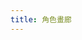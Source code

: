 ```yaml
---
title: 角色畫廊
---
```


<!-- 引入 Glide.js -->
<link rel="stylesheet" href="https://cdn.jsdelivr.net/npm/@glidejs/glide/dist/css/glide.core.min.css">
<link rel="stylesheet" href="https://cdn.jsdelivr.net/npm/@glidejs/glide/dist/css/glide.theme.min.css">
<script src="https://cdn.jsdelivr.net/npm/@glidejs/glide" defer></script>

<!-- 添加 lightGallery 和 mediumZoom 插件 -->
<link rel="stylesheet" href="https://cdn.jsdelivr.net/npm/lightgallery@2.7.1/css/lightgallery.min.css">
<link rel="stylesheet" href="https://cdn.jsdelivr.net/npm/lightgallery@2.7.1/css/lg-zoom.min.css">
<link rel="stylesheet" href="https://cdn.jsdelivr.net/npm/lightgallery@2.7.1/css/lg-medium-zoom.min.css">
<script src="https://cdn.jsdelivr.net/npm/lightgallery@2.7.1/lightgallery.min.js" defer></script>
<script src="https://cdn.jsdelivr.net/npm/lightgallery@2.7.1/plugins/zoom/lg-zoom.min.js" defer></script>
<script src="https://cdn.jsdelivr.net/npm/lightgallery@2.7.1/plugins/mediumZoom/lg-medium-zoom.min.js" defer></script>

<!-- 角色快速跳轉 - 改為折疊式設計 -->
<div class="character-nav-container" id="character-nav-container">
  <div class="character-nav-main" id="character-nav-main">
    <!-- "全部"按鈕和"篩選角色"按鈕會在這裡由腳本生成 -->
  </div>
  <div class="character-dropdown" id="character-dropdown">
    <!-- 角色按鈕將由腳本動態生成到這裡 -->
  </div>
</div>

<!-- 瀑布流畫廊 -->
<div id="masonry-gallery" class="masonry-container">
  <!-- 图片项将由脚本动态生成 -->
</div>

<!-- 每個角色的輪播圖 -->
<div class="character-slides" id="character-slides">
  <!-- 轮播将由脚本动态生成 -->
</div>

<style>
/* 基本樣式 */
.character-slides {
  position: relative;
  width: 100%;
  max-width: 600px;
  margin: 0 auto;
  text-align: center;
}

.character-slider {
  display: none;
  margin: 20px auto;
  width: 100%;
}

.character-slider.active {
  display: block;
}

.glide__slide {
  display: flex;
  flex-direction: column;
  align-items: center;
  justify-content: center;
  padding: 20px;
}

/* 圖片容器樣式 */
.image-container {
  width: 100%;
  max-width: 400px;
  margin: 0 auto;
  display: flex;
  justify-content: center;
  align-items: center;
  position: relative;
  overflow: hidden;
}

.glide__slide img {
  max-width: 100%;
  max-height: 500px;
  width: auto;
  height: auto;
  object-fit: contain;
  border-radius: 8px;
  /* 移除陰影 */
  /* box-shadow: 0 4px 8px rgba(0,0,0,0.1); */
}

/* 角色導航樣式 - 更新為折疊式設計 */
.character-nav-container {
  margin: 20px auto;
  max-width: 800px;
  position: relative;
}

.character-nav-main {
  display: flex;
  justify-content: center;
  gap: 10px;
  margin-bottom: 10px;
}

.character-dropdown {
  display: none;
  position: absolute;
  left: 50%;
  transform: translateX(-50%);
  background: var(--light);
  border: 1px solid var(--lightgray);
  border-radius: 8px;
  padding: 10px;
  box-shadow: 0 4px 15px rgba(0, 0, 0, 0.1);
  z-index: 100;
  max-width: 90%;
  max-height: 300px;
  overflow-y: auto;
  flex-wrap: wrap;
  justify-content: center;
  gap: 8px;
  width: max-content;
}

/* 暗色模式的下拉菜單背景 */
@media (prefers-color-scheme: dark) {
  .character-dropdown {
    background: var(--dark);
    border-color: var(--secondary);
    box-shadow: 0 4px 15px rgba(0, 0, 0, 0.3);
  }
}

.character-dropdown.active {
  display: flex;
}

.char-btn {
  padding: 8px 16px;
  border: 1px solid var(--lightgray);
  border-radius: 20px;
  background: var(--light);
  cursor: pointer;
  transition: all 0.3s ease;
  font-size: 0.9em;
  white-space: nowrap;
}

.filter-btn {
  display: flex;
  align-items: center;
  gap: 5px;
}

.filter-btn .arrow {
  transition: transform 0.3s ease;
}

.filter-btn.active .arrow {
  transform: rotate(180deg);
}

.char-btn:hover,
.char-btn.active {
  background: var(--secondary);
  color: var(--light);
}

/* 說明文字樣式 - 完全重寫 */
.slide-caption {
  margin: 20px auto 0;
  text-align: center;
  width: 100%;
  max-width: 400px;
  padding: 10px;
  box-sizing: border-box;
}

/* 隱藏所有Quartz生成的懸停元素 */
.slide-caption h3 a:after,
.slide-caption h3 a:before,
.slide-caption h3:after,
.slide-caption h3:before,
.slide-caption h3 .internal-link:after,
.slide-caption h3 .internal-link:before,
.slide-caption * .heading-anchor:after,
.slide-caption * .heading-anchor:before,
.slide-caption * .internal-link:after,
.slide-caption * .internal-link:before {
  display: none !important;
  opacity: 0 !important;
  content: none !important;
  visibility: hidden !important;
}

/* 完全重置標題樣式 */
.slide-caption h3 {
  display: block;
  width: 100%;
  margin: 0 auto;
  padding: 0;
  text-align: center;
  position: static;
  line-height: 1.5;
  font-size: 1.5em;
}

/* 強制覆蓋任何可能的Quartz樣式 */
.slide-caption h3,
.slide-caption h3 a,
.slide-caption h3 span,
.slide-caption h3 * {
  display: inline !important;
  text-align: center !important;
  position: static !important;
}

/* 確保段落文本也完全居中 */
.slide-caption p {
  display: block;
  width: 100%;
  margin: 10px auto;
  text-align: center;
  color: var(--gray);
}

.character-link {
  display: inline-block;
  margin-top: 10px;
  padding: 5px 10px;
  border-radius: 4px;
  background: var(--secondary);
  color: var(--light);
  text-decoration: none;
  transition: opacity 0.3s ease;
}

.character-link:hover {
  opacity: 0.8;
}

/* 隱藏被篩選的幻燈片 */
.glide__slide.hidden {
  display: none;
}

/* 修改導航箭頭樣式 */
.glide__arrow {
  position: absolute;
  top: 50%;

  background: var(--light);
  color: var(--secondary);
  border: 1px solid var(--lightgray);
  border-radius: 50%;
  width: 40px;
  height: 40px;
  font-size: 1.2rem;
  cursor: pointer;
  transition: all 0.3s ease;
  z-index: 10;
  display: flex;
  justify-content: center;
  align-items: center;
  padding: 0;
  line-height: 1;
  
  /* 增加陰影效果，提高可見度 */
  box-shadow: 0 2px 10px rgba(0, 0, 0, 0.1);
}

/* 適應日/夜間模式 */
@media (prefers-color-scheme: light) {
  .glide__arrow {
    /* 日間模式下增強陰影 */
    box-shadow: 0 4px 12px rgba(0, 0, 0, 0.15), 0 0 0 1px rgba(0, 0, 0, 0.05);
    /* 確保文字在背景上可見 */
    color: var(--dark);
  }
}

@media (prefers-color-scheme: dark) {
  .glide__arrow {
    /* 夜間模式調整 */
    background: var(--dark);
    color: var(--light);
    border-color: var(--secondary);
    box-shadow: 0 4px 12px rgba(0, 0, 0, 0.3);
  }
}

.glide__arrow:hover {
  background: var(--secondary);
  color: var(--light);
  box-shadow: 0 4px 15px rgba(0, 0, 0, 0.25);
}

.glide__arrow--left {
  left: 10px;
}

.glide__arrow--right {
  right: 10px;
}

/* 修改 glide__track 容器，增加底部間距 */
.glide__track {
  position: relative;
  padding-bottom: 40px; /* 為導航點留出空間 */
}

/* 重新定位導航點 */
.glide__bullets {
  position: absolute;
  bottom: 10px; /* 從底部向上移動 */
  left: 50%;
  transform: translateX(-50%);
  display: flex;
  gap: 0.5rem;
  z-index: 5; /* 確保在其他元素上方 */
  padding: 5px 10px;
  border-radius: 20px;
  background-color: rgba(255, 255, 255, 0.5); /* 半透明背景增強可見度 */
}

/* 適應暗色模式的導航點背景 */
@media (prefers-color-scheme: dark) {
  .glide__bullets {
    background-color: rgba(0, 0, 0, 0.5);
  }
}

/* 增加輪播容器和說明文字的間距 */
.character-slider {
  margin-bottom: 30px;
}

.slide-caption {
  margin-top: 20px; /* 增加與導航點的距離 */
  padding-top: 5px;
  border-top: 1px solid var(--lightgray); /* 添加分隔線增強視覺區分 */
}

/* 增強導航點可視性 */
.glide__bullet {
  width: 12px;
  height: 12px;
  opacity: 0.7;
  background-color: #777;
  border: none;
  border-radius: 50%;
  margin: 0 3px;
  padding: 0;
  cursor: pointer;
}

.glide__bullet--active {
  opacity: 1;
  background-color: var(--secondary);
  transform: scale(1.3);
}

/* 修正輪播容器和內容的對齊問題 */
.glide, .glide__track, .glide__slides {
  width: 100%;
  margin: 0 auto;
}

.glide__slides {
  align-items: center;
  justify-content: center;
}

/* 全局覆蓋Quartz的標題樣式 - 更強力的選擇器 */
body .article .content h1, 
body .article .content h2,
body .article .content h3,
body .article .content h4,
body .article .content h5,
body .article .content h6,
body .article .content .slide-caption h3,
.article .content h1,
.article .content h2,
.article .content h3,
.article .content h4,
.article .content h5,
.article .content h6,
.article .content .slide-caption h3 {
  text-align: center !important;
}

/* 徹底禁用所有的懸停圖標 */
body .article a.internal-link::after,
body .article a.tag::after,
body .article a.heading-anchor::after,
body .article .slide-caption a::after,
body .article .slide-caption h3::after,
.article a.internal-link::after,
.article a.tag::after,
.article a.heading-anchor::after,
.article .slide-caption a::after,
.article .slide-caption h3::after {
  display: none !important;
  content: none !important;
  opacity: 0 !important;
  visibility: hidden !important;
}

/* 清除任何可能的浮動影響 */
.slide-caption:after {
  content: "";
  display: table;
  clear: both;
}

/* 強制所有文本元素居中對齊 */
.slide-caption *,
.slide-caption h3,
.slide-caption p,
.slide-caption a {
  text-align: center !important;
  display: block !important;
  margin-left: auto !important;
  margin-right: auto !important;
}

/* 為確保懸停圖標絕對不顯示，使用更激進的方式 */
.slide-caption h3:before,
.slide-caption h3:after,
.slide-caption a:before,
.slide-caption a:after {
  position: absolute !important;
  width: 0 !important;
  height: 0 !important;
  opacity: 0 !important;
  overflow: hidden !important;
  pointer-events: none !important;
  z-index: -9999 !important;
  content: "" !important;
}

/* 瀑布流畫廊樣式 */
.masonry-container {
  width: 100%;
  max-width: 1200px;
  margin: 30px auto;
  column-count: 3;
  column-gap: 2px; /* 進一步縮小間距到2px */
  display: block; /* 默認顯示，不再使用none隱藏 */
}

@media (max-width: 1100px) {
  .masonry-container {
    column-count: 2;
  }
}

@media (max-width: 700px) {
  .masonry-container {
    column-count: 1;
  }
}

.masonry-container.active {
  display: block;
}

/* 當瀑布流處於全部模式時，隱藏圖片說明 */
.masonry-container.all-mode .image-caption {
  display: none;
}

/* 始终隐藏所有图片说明 */
.image-caption {
  display: none !important;
}

.masonry-item {
  break-inside: avoid;
  margin-bottom: 2px; /* 進一步縮小間距到2px */
  display: block; /* 默認顯示所有項目 */
  cursor: pointer;
}

.masonry-item.show {
  display: block;
}

.masonry-item .image-container {
  position: relative;
  overflow: hidden;
  border-radius: 4px; /* 縮小圓角 */
  transition: transform 0.3s ease;
  display: block;
  width: 100%;
  padding: 0; /* 去除所有內邊距 */
  margin: 0; /* 去除所有外邊距 */
}

.masonry-item .image-container:hover {
  transform: translateY(-5px);
  /* 移除陰影 */
  /* box-shadow: 0 8px 16px rgba(0,0,0,0.2); */
}

.masonry-item figure.blog-images {
  margin: 0; /* 去除figure預設的margin */
  padding: 0; /* 去除figure預設的padding */
  width: 100%;
  display: block;
}

.masonry-item img {
  width: 100%;
  display: block;
  border-radius: 4px; /* 縮小圓角 */
  margin: 0; /* 去除所有外邊距 */
  padding: 0; /* 去除所有內邊距 */
}

.masonry-item .image-caption {
  padding: 15px;
  background-color: var(--light);
  border-radius: 0 0 8px 8px;
  text-align: center;
}

/* 適應暗色模式 */
@media (prefers-color-scheme: dark) {
  .masonry-item .image-caption {
    background-color: var(--dark);
  }
}

.masonry-item .image-caption h3 {
  margin: 0 0 8px 0;
  font-size: 1.2em;
}

.masonry-item .image-caption p {
  margin: 8px 0;
  font-size: 0.9em;
  color: var(--gray);
}

/* lightGallery 相關樣式 */
.lg-backdrop {
  background-color: rgba(0, 0, 0, 0.85);
}

/* Medium Zoom 樣式（參考官方示例） */
.masonry-item .image-container {
  position: relative;
  cursor: zoom-in;
}

.masonry-item .image-container img {
  cursor: zoom-in;
  transition: opacity 0.5s;
}

/* Medium Zoom 動畫相關樣式 */
.lg-medium-zoom-item {
  cursor: zoom-in;
}

.lg-medium-zoom {
  background-color: rgba(0, 0, 0, 0.85) !important; /* 修改為半透明黑色背景 */
}

/* 禁用所有缩放动画效果 */
.lg-outer.lg-medium-zoom.lg-zoom-drag-transition .lg-image {
  transition: none !important;
}

.lg-outer.lg-medium-zoom .lg-item {
  background-color: transparent !important;
}

.lg-medium-zoom .lg-img-wrap {
  padding: 0 !important;
  /* 移除变换原点设置 */
  transform-origin: center center !important;
}

/* 移除图片过渡效果 */
.lg-medium-zoom .lg-image {
  transform-origin: center center !important;
  transition: none !important;
}

.lg-medium-zoom .lg-toolbar {
  background: transparent;
}

.lg-medium-zoom .lg-close {
  position: fixed;
  right: 20px;
  top: 20px;
  background: rgba(0, 0, 0, 0.15);
  border-radius: 50%;
  width: 40px;
  height: 40px;
  cursor: pointer;
  color: #333;
  transition: background 0.3s ease;
}

.lg-medium-zoom .lg-close:hover {
  background: rgba(0, 0, 0, 0.3);
}

/* 禁用所有过渡动画效果 */
.lg-medium-zoom-enter, 
.lg-medium-zoom-leaving {
  transform-origin: center center !important;
  transition: none !important;
}

/* 禁用所有CSS动画 */
.lg-css3.lg-medium-zoom .lg-item.lg-prev-slide,
.lg-css3.lg-medium-zoom .lg-item.lg-next-slide,
.lg-css3.lg-medium-zoom .lg-item.lg-current {
  transform-origin: center center !important;
  transition: none !important;
}

/* 暗色模式下的調整 */
@media (prefers-color-scheme: dark) {
  .lg-medium-zoom {
    background-color: rgba(0, 0, 0, 0.85) !important; /* 保持与亮色模式一致的半透明黑色背景 */
  }
  
  .lg-medium-zoom .lg-close {
    color: #ccc;
    background: rgba(255, 255, 255, 0.15);
  }
  
  .lg-medium-zoom .lg-close:hover {
    background: rgba(255, 255, 255, 0.3);
  }
}

/* 全局禁用 lightGallery 所有過渡效果 */
.lg-css3.lg-fade .lg-item {
  transition: none !important;
}

.lg-css3.lg-fade .lg-item.lg-prev-slide,
.lg-css3.lg-fade .lg-item.lg-next-slide,
.lg-css3.lg-fade .lg-item.lg-current {
  transition: none !important;
}

.lg-css3.lg-slide.lg-use-css3 .lg-item {
  transition: none !important;
}

.lg-css3.lg-slide.lg-use-css3 .lg-item.lg-prev-slide,
.lg-css3.lg-slide.lg-use-css3 .lg-item.lg-next-slide,
.lg-css3.lg-slide.lg-use-css3 .lg-item.lg-current {
  transition: none !important;
}

.lg-css3.lg-zoom-in .lg-item {
  transition: none !important;
}

.lg-css3.lg-zoom-in .lg-item.lg-prev-slide,
.lg-css3.lg-zoom-in .lg-item.lg-next-slide,
.lg-css3.lg-zoom-in .lg-item.lg-current {
  transition: none !important;
}

/* 禁用所有可能的过渡效果 */
.lg-outer * {
  transition: none !important;
}

/* 确保快速显示与隐藏 */
.lg-backdrop {
  transition: none !important;
  animation: none !important;
}
</style>

<script>
(function() {
  // 定義角色數據 - 只需要編輯這個數組來添加新角色
  const characterGalleryData = [
    {
      id: 'hcz',
      name: '黑村 紫',
      description: '大學生(計算機科學)/ 構成創始人',
      profileLink: '人物設定(DB)/黑村-紫',
      images: [
        {
          src: '_Attach/Image/avatar/tachie/hcz-tachie.webp',
          alt: '黑村紫立繪',
          fallback: null // 無備用圖像
        },
        {
          src: '_Attach/Image/HCZ.webp',
          alt: '黑村紫',
          fallback: null
        },
        {
          src: '_Attach/Image/IMG_6340.webp',
          alt: '鼠紫',
          fallback: null
        },
        {
          src: '_Attach/Image/ID-Card.webp',
          alt: '學生證',
          fallback: null
        }
      ]
    },
    {
      id: 'dsl',
      name: '東山 旅',
      description: '大學生/人類社會的高效低功耗垃圾回收站',
      profileLink: '人物設定(DB)/東山-旅',
      images: [
        {
          src: '_Attach/Image/avatar/tachie/dsl-tachie.webp',
          alt: '東山旅立繪',
          fallback: '_Attach/Image/avatar/tachie/dsl-tachie.webp'
        },
        {
          src: '_Attach/Image/IMG_6340.webp',
          alt: '鼠紫',
          fallback: '_Attach/Image/IMG_6340.jpg'
        },
        {
          src: '_Attach/Image/DSL.webp',
          alt: '東山旅',
          fallback: '_Attach/Image/DSL.webp'
        }
      ]
    },
    {
      id: 'stn',
      name: '赤井 刹那',
      description: '仿生人',
      profileLink: '人物設定(DB)/赤井-刹那',
      images: [
        {
          src: '_Attach/Image/stn2.webp',
          alt: '實驗室',
          fallback: null // 移除相同的备用路径，使用null更合适
        },
        {
          src: '_Attach/Image/stn.webp',
          alt: '赤井刹那',
          fallback: null // 移除相同的备用路径，使用null更合适
        }
      ]
    },
    {
      id: 'kln',
      name: 'Klein Klein',
      description: '研究員',
      profileLink: '人物設定(DB)/Klein-Klein',
      images: [
        {
          src: '_Attach/Image/avatar/tachie/kln-tachie.webp',
          alt: 'Klein立繪',
          fallback: '_Attach/Image/avatar/tachie/kln-tachie.webp'
        }
      ]
    },
    {
      id: 'rjhm',
      name: '入江 海馬',
      description: '研究生(考古學) / 藝術家',
      profileLink: '人物設定(DB)/入江-海馬',
      images: [
        {
          src: '_Attach/Image/rjhm.webp',
          alt: '入江 海馬',
          fallback: '_Attach/Image/rjhm.webp'
        },
        {
          src: '_Attach/Image/rjhm2.webp',
          alt: '海馬體',
          fallback: '_Attach/Image/rjhm2.webp'
        }
        
      ]
    }
    // 添加新角色只需在此處添加新的對象
    // 例如:
    // {
    //   id: 'new-character-id',
    //   name: '新角色名稱',
    //   description: '角色描述',
    //   profileLink: '角色檔案鏈接',
    //   images: [
    //     {
    //       src: '圖片路徑',
    //       alt: '圖片描述',
    //       fallback: '備用圖片路徑（如果有）或null'
    //     },
    //     // 更多圖片...
    //   ]
    // }
  ];

  // 確保腳本只會執行一次的標記
  let characterGalleryInitialized = false;
  let lightGalleryInstance = null;
  
  // 處理所有角色數據，確保profileLink中的空格被替換為短橫線
  function processCharacterData() {
    characterGalleryData.forEach(character => {
      // 如果profileLink中含有空格，替換為短橫線
      if (character.profileLink.includes(' ')) {
        character.profileLink = character.profileLink.replace(/\s+/g, '-');
        console.log(`已將 ${character.name} 的profileLink空格替換為短橫線: ${character.profileLink}`);
      }
    });
  }
  
  // 添加對 Quartz SPA 導航事件的監聽
  document.addEventListener('nav', function() {
    console.log('Quartz 導航事件檢測到，重新初始化畫廊');
    // 重置初始化標誌，允許重新初始化
    characterGalleryInitialized = false;
    
    // 如果存在 lightGallery 實例，先銷毀它
    if (lightGalleryInstance) {
      try {
        console.log('銷毀先前的lightGallery實例');
        lightGalleryInstance.destroy();
      } catch (e) {
        console.error('銷毀lightGallery實例時出錯:', e);
      } finally {
        lightGalleryInstance = null;
      }
    }
    
    // 嘗試初始化畫廊
    if(typeof Glide !== 'undefined') {
      setTimeout(initGallery, 100); // 延迟一点执行，确保DOM已更新
    } else {
      waitForGlide();
    }
  });

  // 初始化畫廊函數
  function initGallery() {
    if(characterGalleryInitialized) return;
    characterGalleryInitialized = true;
    
    console.log('初始化角色畫廊...');
    
    // 處理角色數據，確保profileLink格式正確
    processCharacterData();
    
    const charactersContainer = document.getElementById('character-slides');
    const masonryContainer = document.getElementById('masonry-gallery');
    const navMainContainer = document.getElementById('character-nav-main');
    const dropdownContainer = document.getElementById('character-dropdown');
    
    // 清空容器
    if(!charactersContainer || !masonryContainer || !navMainContainer || !dropdownContainer) {
      console.error('無法找到畫廊容器元素');
      return;
    }

    charactersContainer.innerHTML = '';
    masonryContainer.innerHTML = '';
    navMainContainer.innerHTML = '';
    dropdownContainer.innerHTML = '';
    
    // 添加"全部"按鈕
    const allButton = document.createElement('button');
    allButton.className = 'char-btn active'; // 默認設置為激活狀態
    allButton.setAttribute('data-target', 'all');
    allButton.textContent = '全部';
    navMainContainer.appendChild(allButton);
    
    // 添加"篩選角色"按鈕
    const filterButton = document.createElement('button');
    filterButton.className = 'char-btn filter-btn';
    filterButton.setAttribute('data-action', 'filter');
    
    // 使用DOM API創建文本和箭頭元素，而不是innerHTML
    const buttonText = document.createTextNode('篩選角色 ');
    filterButton.appendChild(buttonText);
    
    const arrowSpan = document.createElement('span');
    arrowSpan.className = 'arrow';
    arrowSpan.textContent = '▼';
    filterButton.appendChild(arrowSpan);
    
    navMainContainer.appendChild(filterButton);
    
    // 添加篩選按鈕點擊事件
    filterButton.addEventListener('click', function() {
      const dropdown = document.getElementById('character-dropdown');
      dropdown.classList.toggle('active');
      this.classList.toggle('active');
    });
    
    // 點擊外部區域關閉下拉菜單
    document.addEventListener('click', function(event) {
      const isFilterButton = event.target.closest('.filter-btn');
      const isDropdown = event.target.closest('.character-dropdown');
      
      if (!isFilterButton) {
        if (!isDropdown) {
          document.getElementById('character-dropdown').classList.remove('active');
          document.querySelector('.filter-btn').classList.remove('active');
        }
      }
    });
    
    // 創建角色按鈕并添加到下拉菜單
    characterGalleryData.forEach((character, index) => {
      // 創建角色按鈕
      const charButton = document.createElement('button');
      charButton.className = 'char-btn';
      charButton.setAttribute('data-target', character.id);
      charButton.textContent = character.name;
      dropdownContainer.appendChild(charButton);
      
      // 創建瀑布流項目
      character.images.forEach((image, imgIndex) => {
        const masonryItem = document.createElement('div');
        masonryItem.className = 'masonry-item';
        masonryItem.setAttribute('data-character', character.id);
        
        const imageContainer = document.createElement('div');
        imageContainer.className = 'image-container';
        
        // 創建類似官方示例的 figure 元素
        const figure = document.createElement('figure');
        figure.className = 'blog-images';
        figure.setAttribute('data-src', encodeURI(image.src));
        figure.setAttribute('data-lg-size', '1400-1000'); // 設置大圖尺寸
        // 設置背景色（根據明暗模式自動切換）
        figure.setAttribute('lg-background-color', 'auto');
        
        const img = document.createElement('img');
        img.src = encodeURI(image.src);
        img.alt = image.alt;
        
        // 標準化存儲的圖片路徑，確保去重一致性
        // 完整的路徑標準化：轉為小寫、移除相對路徑標記、移除任何URL參數
        const normalizedPath = image.src.replace(/^\.\//, '').toLowerCase().split('?')[0].split('#')[0].trim();
        img.setAttribute('data-image-path', normalizedPath);
        
        img.setAttribute('data-character-name', character.name);
        img.setAttribute('data-description', character.description);
        img.setAttribute('data-profile-link', character.profileLink);
        
        // 添加備用圖片處理
        if (image.fallback) {
          img.onerror = function() {
            this.onerror = null;
            console.log(`图片加载失败: ${image.src}，尝试使用备用图片: ${image.fallback}`);
            this.src = encodeURI(image.fallback);
            figure.setAttribute('data-src', encodeURI(image.fallback));
          };
        } else {
          img.onerror = function() {
            console.error(`图片加载失败，无备用图片: ${image.src}`);
          };
        }
        
        figure.appendChild(img);
        
        // 添加点击事件监听器
        figure.addEventListener('click', function(e) {
          e.preventDefault();
          console.log('点击了图片元素:', this);
          
          // 手动打开 lightGallery
          if (lightGalleryInstance) {
            const visibleItems = document.querySelectorAll('.masonry-item.show figure.blog-images');
            const currentIndex = Array.from(visibleItems).indexOf(this);
            console.log(`点击了图片，打开 lightGallery，索引: ${currentIndex}`);
            lightGalleryInstance.openGallery(currentIndex >= 0 ? currentIndex : 0);
          } else {
            console.log('lightGallery 实例不存在，嘗試重新初始化');
            initLightGallery();
          }
          return false;
        });
        
        imageContainer.appendChild(figure);
        masonryItem.appendChild(imageContainer);
        masonryContainer.appendChild(masonryItem);
      });
      
      // 創建輪播圖
      const sliderDiv = document.createElement('div');
      sliderDiv.id = `${character.id}-slider`;
      sliderDiv.className = 'glide character-slider';
      
      // 輪播軌道
      const trackDiv = document.createElement('div');
      trackDiv.className = 'glide__track';
      trackDiv.setAttribute('data-glide-el', 'track');
      
      // 輪播幻燈片
      const slidesList = document.createElement('ul');
      slidesList.className = 'glide__slides';
      
      // 創建幻燈片
      character.images.forEach(image => {
        const slide = document.createElement('li');
        slide.className = 'glide__slide';
        
        const imageContainer = document.createElement('div');
        imageContainer.className = 'image-container';
        
        const img = document.createElement('img');
        img.src = encodeURI(image.src);
        img.alt = image.alt;
        
        // 添加備用圖片處理
        if (image.fallback) {
          img.onerror = function() {
            this.onerror = null;
            console.log(`图片加载失败: ${image.src}，尝试使用备用图片: ${image.fallback}`);
            this.src = encodeURI(image.fallback);
          };
        } else {
          img.onerror = function() {
            console.error(`图片加载失败，无备用图片: ${image.src}`);
          };
        }
        
        imageContainer.appendChild(img);
        slide.appendChild(imageContainer);
        slidesList.appendChild(slide);
      });
      
      // 創建輪播點
      const bulletsDiv = document.createElement('div');
      bulletsDiv.className = 'glide__bullets';
      bulletsDiv.setAttribute('data-glide-el', 'controls[nav]');
      
      character.images.forEach((_, imageIndex) => {
        const bullet = document.createElement('button');
        bullet.className = 'glide__bullet';
        bullet.setAttribute('data-glide-dir', `=${imageIndex}`);
        bulletsDiv.appendChild(bullet);
      });
      
      // 創建輪播箭頭
      const arrowsDiv = document.createElement('div');
      arrowsDiv.className = 'glide__arrows';
      arrowsDiv.setAttribute('data-glide-el', 'controls');
      
      const leftArrow = document.createElement('button');
      leftArrow.className = 'glide__arrow glide__arrow--left';
      leftArrow.setAttribute('data-glide-dir', '<');
      leftArrow.textContent = '←';
      
      const rightArrow = document.createElement('button');
      rightArrow.className = 'glide__arrow glide__arrow--right';
      rightArrow.setAttribute('data-glide-dir', '>');
      rightArrow.textContent = '→';
      
      arrowsDiv.appendChild(leftArrow);
      arrowsDiv.appendChild(rightArrow);
      
      // 將軌道和控制元素添加到輪播
      trackDiv.appendChild(slidesList);
      trackDiv.appendChild(bulletsDiv);
      trackDiv.appendChild(arrowsDiv);
      sliderDiv.appendChild(trackDiv);
      
      // 創建說明文字
      const captionDiv = document.createElement('div');
      captionDiv.className = 'slide-caption';
      
      const captionTitle = document.createElement('h3');
      captionTitle.textContent = character.name;
      
      const captionDesc = document.createElement('p');
      captionDesc.textContent = character.description;
      
      const captionLink = document.createElement('a');
      captionLink.href = character.profileLink;
      captionLink.className = 'character-link';
      captionLink.textContent = '查看角色檔案';
      
      // 為輪播中的角色链接添加点击事件处理器
      captionLink.addEventListener('click', function(e) {
        e.preventDefault();
        // 使用window.location.href手动跳转，确保使用正确格式的URL
        window.location.href = character.profileLink;
      });
      
      captionDiv.appendChild(captionTitle);
      captionDiv.appendChild(captionDesc);
      captionDiv.appendChild(captionLink);
      
      sliderDiv.appendChild(captionDiv);
      
      // 將輪播添加到容器
      charactersContainer.appendChild(sliderDiv);
    });
    
    // 初始化所有輪播
    const sliders = {};
    
    function initSliders() {
      document.querySelectorAll('.character-slider').forEach(slider => {
        const id = slider.id;
        
        // 如果已經初始化過，先銷毀
        if (sliders[id]) {
          sliders[id].destroy();
        }
        
        // 重新初始化
        try {
          console.log(`初始化輪播: ${id}`);
          sliders[id] = new Glide(`#${id}`, {
            type: 'carousel',
            perView: 1,
            focusAt: 'center',
            gap: 0,
            autoplay: 5000,
            hoverpause: true,
            animationDuration: 800
          }).mount();
        } catch (e) {
          console.error(`初始化輪播 ${id} 失敗:`, e);
        }
      });
    }
    
    // 初始化 lightGallery
    function initLightGallery() {
      // 添加調試信息
      console.log('開始初始化 lightGallery...');
      console.log('lightGallery 是否已加載:', typeof lightGallery !== 'undefined');
      console.log('lgZoom 是否已加載:', typeof window.lgZoom !== 'undefined');
      console.log('lgMediumZoom 是否已加載:', typeof window.lgMediumZoom !== 'undefined');
      
      if(typeof lightGallery === 'undefined') {
        console.error('lightGallery 未加載，無法初始化，嘗試手動加載');
        loadLightGalleryManually();
        return;
      }
      
      // 如果已經存在實例，先銷毀
      if(lightGalleryInstance) {
        try {
          console.log('銷毀先前的lightGallery實例');
          lightGalleryInstance.destroy();
        } catch (e) {
          console.error('銷毀lightGallery實例時出錯:', e);
        } finally {
          lightGalleryInstance = null;
        }
      }
      
      try {
        console.log('初始化 lightGallery (MediumZoom模式)...');
        
        // 檢查是否有可見的圖片
        const imgLinks = document.querySelectorAll('.masonry-item.show figure.blog-images');
        if(imgLinks.length === 0) {
          console.log('沒有找到可見的圖片鏈接，無法初始化 lightGallery');
          return;
        }
        
        // 參考官方示例的簡潔配置
        lightGalleryInstance = lightGallery(document.getElementById('masonry-gallery'), {
          selector: '.masonry-item.show figure.blog-images',
          licenseKey: 'GPL3',
          plugins: [lgMediumZoom],
          speed: 500,
          allowMediaOverlap: true,
          download: false,
          counter: false,
          closable: true,
          showMaximizeIcon: false,
          showZoomInOutIcons: false,
          slideEndAnimation: false, // 禁用幻灯片结束动画
          
          // Medium Zoom 設定 - 移除过渡动画
          backdropDuration: 0, // 背景淡入淡出时间设为0
          cssEasing: 'linear', // 使用线性缓动
          easing: 'linear',
          mode: 'lg-medium-zoom',
          preload: 2,
          
          // 禁用缩放动画
          zoomFromOrigin: false, // 禁用从原位置缩放
          
          // Medium Zoom 特有设置
          mediumZoom: {
            margin: 40,            // 边距
            background: 'rgba(0, 0, 0, 0.85)', // 设置为半透明黑色背景
            scrollOffset: 40,      // 滚动偏移
          },
          
          // 禁用不需要的功能
          controls: false,
          thumbnail: false,
          rotate: false,
          fullScreen: false,
          slideDelay: 0, // 取消幻灯片切换延迟
          hideControlOnEnd: true
        });
        
        console.log('成功初始化 MediumZoom 版 lightGallery（已禁用過渡動畫）');
      } catch (e) {
        console.error('初始化 lightGallery 失敗:', e);
        console.error(e.stack);
      }
    }
    
    // 首次初始化
    initSliders();
    
    // 窗口大小變化時重新初始化
    window.addEventListener('resize', function() {
      // 使用防抖技術，避免頻繁調用
      clearTimeout(window.resizeTimer);
      window.resizeTimer = setTimeout(function() {
        // 獲取當前活動的角色ID
        const activeSlider = document.querySelector('.character-slider.active');
        const activeId = activeSlider ? activeSlider.id.replace('-slider', '') : characterGalleryData[0].id;
        
        // 重新初始化所有輪播
        initSliders();
        
        // 確保當前活動的角色保持顯示
        showCharacter(activeId);
      }, 250);
    });

    // 顯示特定角色的函數
    function showCharacter(targetId) {
      console.log(`嘗試顯示: ${targetId}`);
      
      // 更新按鈕狀態 (包括下拉菜單中的按鈕)
      document.querySelectorAll('.char-btn').forEach(btn => {
        if (btn.getAttribute('data-target') === targetId) {
          btn.classList.add('active');
          
          // 如果是下拉菜單中的按鈕被選中，關閉下拉菜單
          if (btn.closest('.character-dropdown')) {
            document.getElementById('character-dropdown').classList.remove('active');
            document.querySelector('.filter-btn').classList.remove('active');
          }
        } else if (btn.getAttribute('data-target')) { // 只清除具有data-target的按鈕
          btn.classList.remove('active');
        }
      });

      // 如果是"全部"模式
      if (targetId === 'all') {
        // 隱藏輪播視圖
        document.querySelector('.character-slides').style.display = 'none';
        
        // 顯示瀑布流
        const masonryContainer = document.getElementById('masonry-gallery');
        masonryContainer.classList.add('active');
        masonryContainer.style.display = 'block'; // 確保顯示
        
        // 添加全部模式類名，用於隱藏圖片說明
        masonryContainer.classList.add('all-mode');
        
        // 處理重複圖片 - 創建一個集合來跟踪已顯示的圖片路徑
        const shownImagePaths = new Set();
        console.log('開始圖片去重處理...');
        
        // 先隱藏所有項目
        document.querySelectorAll('.masonry-item').forEach(item => {
          item.classList.remove('show');
          item.style.display = 'none'; // 確保隱藏
        });
        
        // 先獲取所有圖片路徑以便日誌
        let totalItems = document.querySelectorAll('.masonry-item').length;
        console.log(`瀑布流中共有 ${totalItems} 個圖片項目`);
        
        // 然後有選擇地顯示項目，避免重複圖片
        document.querySelectorAll('.masonry-item').forEach(item => {
          const img = item.querySelector('img');
          const imagePath = img.getAttribute('data-image-path');
          
          // 如果該圖片路徑尚未顯示，則顯示此項目
          if (imagePath) {
            if (!shownImagePaths.has(imagePath)) {
              item.classList.add('show');
              item.style.display = 'block'; // 確保顯示
              shownImagePaths.add(imagePath);
              console.log(`顯示圖片: ${imagePath}`);
            } else {
              console.log(`跳過重複圖片: ${imagePath}`);
            }
          } else {
            console.log(`跳過空路徑圖片`);
          }
        });
        
        // 在"全部"模式下初始化 lightGallery
        setTimeout(initLightGallery, 100);
        
        return;
      }
      
      // 如果不是"全部"模式，隱藏瀑布流，顯示輪播
      const masonryContainer = document.getElementById('masonry-gallery');
      masonryContainer.classList.remove('active');
      masonryContainer.style.display = 'none'; // 確保隱藏瀑布流
      // 移除全部模式類名
      masonryContainer.classList.remove('all-mode');
      document.querySelector('.character-slides').style.display = 'block';

      // 切換輪播顯示
      document.querySelectorAll('.character-slider').forEach(slider => {
        if (slider.id === `${targetId}-slider`) {
          slider.classList.add('active');
          
          // 確保該輪播已初始化並更新
          if (sliders[slider.id]) {
            setTimeout(() => {
              console.log(`更新輪播: ${slider.id}`);
              sliders[slider.id].update();
            }, 50); // 給DOM一些時間來響應切換
          }
        } else {
          slider.classList.remove('active');
        }
      });
      
      // 在瀑布流中僅顯示當前角色的項目（雖然瀑布流已被隱藏）
      document.querySelectorAll('.masonry-item').forEach(item => {
        if (item.getAttribute('data-character') === targetId) {
          item.classList.add('show');
          item.style.display = 'block'; // 設置但仍然不會顯示因為容器被隱藏
        } else {
          item.classList.remove('show');
          item.style.display = 'none';
        }
      });
      
      // 如果是特定角色模式，初始化它們的輪播圖而不是lightGallery
      if (sliders[`${targetId}-slider`]) {
        setTimeout(() => sliders[`${targetId}-slider`].update(), 100);
      }
    }

    // 處理按鈕點擊 (包括下拉菜單中的按鈕)
    document.querySelectorAll('.char-btn[data-target]').forEach(button => {
      button.addEventListener('click', function() {
        const targetId = this.getAttribute('data-target');
        console.log(`點擊角色按鈕: ${targetId}`);
        
        // 更新活動角色
        showCharacter(targetId);
        
        // 更新 URL
        history.pushState(null, '', `#${targetId}`);
      });
    });

    // 處理 URL 錨點跳轉
    function handleHash() {
      const hash = window.location.hash.substring(1);
      if (hash) {
        console.log(`從 URL 錨點跳轉到: ${hash}`);
        // 檢查是否有與錨點匹配的按鈕
        const targetButton = document.querySelector('.char-btn[data-target="' + hash + '"]');
        if (targetButton) {
          targetButton.click();
        }
      }
    }

    // 監聽 URL 變化
    window.addEventListener('hashchange', handleHash);
    
    // 初始加載時檢查錨點
    handleHash();
    
    // 默認顯示第一個角色，如果沒有指定錨點則顯示"全部"視圖
    if (!window.location.hash) {
      showCharacter('all');
      // 確保"全部"按鈕處於激活狀態
      document.querySelector('.char-btn[data-target="all"]').classList.add('active');
      // 移除其他按鈕的激活狀態
      document.querySelectorAll('.char-btn:not([data-target="all"])').forEach(btn => {
        btn.classList.remove('active');
      });
    }
  }

  // 等待Glide.js加載
  function waitForGlide() {
    if (typeof Glide !== 'undefined') {
      console.log('Glide.js 已加載，初始化畫廊');
      initGallery();
    } else {
      console.log('等待Glide.js加載...');
      setTimeout(waitForGlide, 200);
    }
  }

  // 加載Glide.js腳本
  function loadGlideScript() {
    console.log('手動加載Glide.js');
    const glideScript = document.createElement('script');
    glideScript.src = 'https://cdn.jsdelivr.net/npm/@glidejs/glide';
    glideScript.onload = initGallery;
    glideScript.onerror = () => console.error('Glide.js加載失敗');
    document.head.appendChild(glideScript);
  }

  // 使用DOMContentLoaded事件
  document.addEventListener('DOMContentLoaded', function() {
    console.log('DOM加載完成，嘗試初始化畫廊');
    if(typeof Glide !== 'undefined') {
      initGallery();
      
      // 確保已加載完成後，根據當前激活的按鈕顯示對應內容
      setTimeout(function() {
        const activeBtn = document.querySelector('.char-btn.active');
        if(activeBtn) {
          const targetId = activeBtn.getAttribute('data-target');
          console.log('DOM載入完成後：根據激活按鈕顯示內容:', targetId);
          showCharacter(targetId);
        } else {
          // 如果沒有激活按鈕，默認顯示全部
          console.log('DOM載入完成後：沒有激活按鈕，默認顯示全部');
          showCharacter('all');
        }
      }, 300);
    } else {
      waitForGlide();
    }
    
    // 等待 lightGallery 加載
    waitForLightGallery();
  });

  // 等待 lightGallery 加載
  function waitForLightGallery() {
    if(typeof lightGallery !== 'undefined') {
      console.log('lightGallery 已加載，可以使用');
      return true;
    } else {
      console.log('等待 lightGallery 加載...');
      // 限制嘗試次數，避免無限循環
      if(!window.lgLoadAttempts) window.lgLoadAttempts = 0;
      window.lgLoadAttempts++;
      
      if(window.lgLoadAttempts > 10) {
        console.warn('lightGallery 加載超時，嘗試手動加載');
        // 手動加載 lightGallery
        loadLightGalleryManually();
        return false;
      }
      
      setTimeout(waitForLightGallery, 200);
      return false;
    }
  }
  
  // 手動加載 lightGallery
  function loadLightGalleryManually() {
    if(typeof lightGallery !== 'undefined') return;
    
    console.log('手動加載 lightGallery...');
    
    // 加載 CSS
    const coreCss = document.createElement('link');
    coreCss.rel = 'stylesheet';
    coreCss.href = 'https://cdn.jsdelivr.net/npm/lightgallery@2.7.1/css/lightgallery.min.css';
    document.head.appendChild(coreCss);
    
    const zoomCss = document.createElement('link');
    zoomCss.rel = 'stylesheet';
    zoomCss.href = 'https://cdn.jsdelivr.net/npm/lightgallery@2.7.1/css/lg-medium-zoom.min.css';
    document.head.appendChild(zoomCss);
    
    // 加載核心 JS
    const coreScript = document.createElement('script');
    coreScript.src = 'https://cdn.jsdelivr.net/npm/lightgallery@2.7.1/lightgallery.min.js';
    coreScript.onload = function() {
      console.log('lightGallery 核心已加載');
      
      // 加載 MediumZoom 插件
      const mediumZoomScript = document.createElement('script');
      mediumZoomScript.src = 'https://cdn.jsdelivr.net/npm/lightgallery@2.7.1/plugins/mediumZoom/lg-medium-zoom.min.js';
      mediumZoomScript.onload = function() {
        console.log('MediumZoom 插件已加載');
        
        // 加載完成後嘗試初始化
        setTimeout(function() {
          console.log('嘗試初始化 lightGallery');
          initLightGallery();
        }, 500);
      };
      document.head.appendChild(mediumZoomScript);
    };
    document.head.appendChild(coreScript);
  }
  
  // 使用window.onload作為備份
  window.addEventListener('load', function() {
    console.log('頁面完全加載，檢查畫廊初始化狀態');
    
    // 檢查 Glide.js
    if(!characterGalleryInitialized) {
      console.log('畫廊尚未初始化，嘗試加載Glide.js');
      loadGlideScript();
    }
    
    // 確保根據當前激活的按鈕顯示對應內容
    setTimeout(function() {
      const activeBtn = document.querySelector('.char-btn.active');
      if(activeBtn) {
        const targetId = activeBtn.getAttribute('data-target');
        console.log('頁面加載完成：根據激活按鈕顯示內容:', targetId);
        showCharacter(targetId);
      } else {
        // 如果沒有激活按鈕，默認顯示全部
        console.log('頁面加載完成：沒有激活按鈕，默認顯示全部');
        showCharacter('all');
      }
    }, 500);
    
    // 檢查 lightGallery
    if(typeof lightGallery === 'undefined') {
      console.warn('頁面加載完成但lightGallery未加載，嘗試手動初始化');
      loadLightGalleryManually();
    }
  });

  // 立即自動執行初始化
  if(document.readyState === 'complete' || document.readyState === 'interactive') {
    console.log('文檔已準備就緒，立即初始化');
    setTimeout(function() {
      if(!characterGalleryInitialized) {
        if(typeof Glide !== 'undefined') {
          initGallery();
          
          // 根據當前激活的按鈕顯示對應內容
          setTimeout(function() {
            const activeBtn = document.querySelector('.char-btn.active');
            if(activeBtn) {
              const targetId = activeBtn.getAttribute('data-target');
              console.log('立即根據激活按鈕顯示內容:', targetId);
              showCharacter(targetId);
            } else {
              // 如果沒有激活按鈕，默認顯示全部
              console.log('立即顯示全部（無激活按鈕）');
              showCharacter('all');
            }
          }, 100);
        } else {
          waitForGlide();
        }
      }
    }, 100);
  }
})();
</script>
